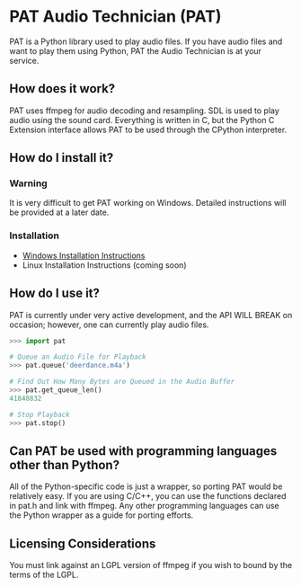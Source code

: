 # PAT Audio Technician (PAT)
PAT is a Python library used to play audio files. If you have audio files and want to play them using 
Python, PAT the Audio Technician is at your service.

## How does it work?
PAT uses ffmpeg for audio decoding and resampling. SDL is used to play audio using the sound card. 
Everything is written in C, but the Python C Extension interface allows PAT to be used through the 
CPython interpreter.

## How do I install it?

### Warning
It is very difficult to get PAT working on Windows. Detailed instructions will 
be provided at a later date.

### Installation
- [Windows Installation Instructions](https://github.com/tnewman/pat/blob/master/INSTALL_WINDOWS.md)
- Linux Installation Instructions (coming soon)

## How do I use it?
PAT is currently under very active development, and the API WILL BREAK on occasion; however, one 
can currently play audio files.
```python
>>> import pat

# Queue an Audio File for Playback
>>> pat.queue('deerdance.m4a')

# Find Out How Many Bytes are Queued in the Audio Buffer
>>> pat.get_queue_len()
41848832

# Stop Playback
>>> pat.stop()
```

## Can PAT be used with programming languages other than Python?
All of the Python-specific code is just a wrapper, so porting PAT would be relatively easy. If 
you are using C/C++, you can use the functions declared in pat.h and link with ffmpeg. Any other 
programming languages can use the Python wrapper as a guide for porting efforts.

## Licensing Considerations
You must link against an LGPL version of ffmpeg if you wish to bound by the terms of the LGPL.

